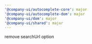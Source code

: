 ```yaml
---
'@company-ui/autocomplete-core': major
'@company-ui/autocomplete-dom': major
'@company-ui/dom': major
'@company-ui/shared': major
---
```


remove searchUrl option
